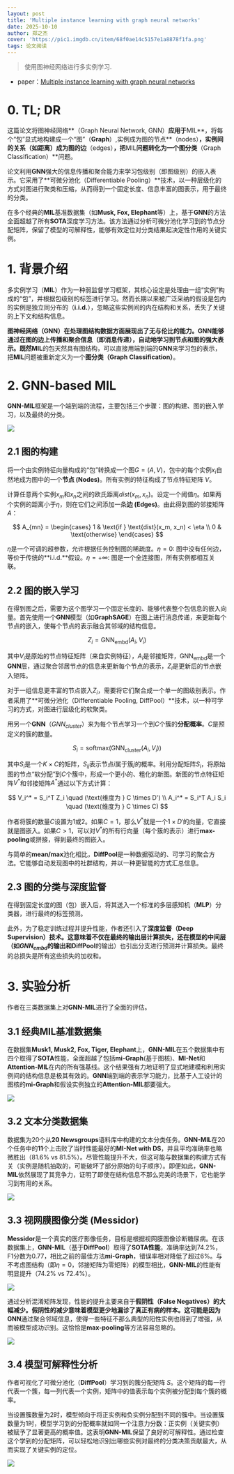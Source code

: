 ```yaml
---
layout: post
title: 'Multiple instance learning with graph neural networks'
date: 2025-10-10
author: 郑之杰
cover: 'https://pic1.imgdb.cn/item/68f0ae14c5157e1a8878f1fa.png'
tags: 论文阅读
---
```


> 使用图神经网络进行多实例学习.

- paper：[Multiple instance learning with graph neural networks](https://arxiv.org/abs/1906.04881)


# 0. TL; DR

这篇论文将图神经网络**（Graph Neural Network, GNN）**应用于**MIL**，将每个“包”显式地构建成一个“图”（**Graph**）,实例成为图的节点**（nodes）**，实例间的关系（如距离）成为图的边**（edges）**，把**MIL**问题转化为一个图分类**（Graph Classification）**问题。

论文利用**GNN**强大的信息传播和聚合能力来学习包级别（即图级别）的嵌入表示。它采用了**可微分池化（Differentiable Pooling）**技术，以一种层级化的方式对图进行聚类和压缩，从而得到一个固定长度、信息丰富的图表示，用于最终的分类。

在多个经典的**MIL**基准数据集（如**Musk, Fox, Elephant**等）上，基于**GNN**的方法全面超越了所有**SOTA**深度学习方法。该方法通过分析可微分池化学习到的节点分配矩阵，保留了模型的可解释性，能够有效定位对分类结果起决定性作用的关键实例。

# 1. 背景介绍

多实例学习（**MIL**）作为一种弱监督学习框架，其核心设定是处理由一组“实例”构成的“包”，并根据包级别的标签进行学习。然而长期以来被广泛采纳的假设是包内的实例是独立同分布的（**i.i.d.**），忽略这些实例间的内在结构和关系，丢失了关键的上下文和结构信息。

**图神经网络（GNN）**在处理图结构数据方面展现出了无与伦比的能力。**GNN**能够通过在图的边上传播和聚合信息（即消息传递），自动地学习到节点和图的强大表示。既然**MIL**的包天然具有图结构，可以直接用端到端的**GNN**来学习包的表示，把**MIL**问题被重新定义为一个**图分类（Graph Classification）**。

# 2. GNN-based MIL

**GNN-MIL**框架是一个端到端的流程，主要包括三个步骤：图的构建、图的嵌入学习，以及最终的分类。

![](https://pic1.imgdb.cn/item/68f0b8fdc5157e1a887914ff.png)

## 2.1 图的构建

将一个由实例特征向量构成的“包”转换成一个图$G = (A, V)$，包中的每个实例$x_i$自然地成为图中的一个**节点 (Nodes)**。所有实例的特征构成了节点特征矩阵 $V$。

计算任意两个实例$x_m$和$x_n$之间的欧氏距离$dist(x_m, x_n)$。设定一个阈值$η$。如果两个实例的距离小于$η$，则在它们之间添加一条**边 (Edges)**。由此得到图的邻接矩阵 $A$：

$$ A_{mn} = \begin{cases} 1 & \text{if } \text{dist}(x_m, x_n) < \eta \\ 0 & \text{otherwise} \end{cases} $$

$η$是一个可调的超参数，允许根据任务控制图的稀疏度。$η = 0$: 图中没有任何边，等价于传统的**i.i.d.**假设。$η = +∞$: 图是一个全连接图，所有实例都相互关联。

## 2.2 图的嵌入学习

在得到图之后，需要为这个图学习一个固定长度的、能够代表整个包信息的嵌入向量。首先使用一个**GNN**模型（如**GraphSAGE**）在图上进行消息传递，来更新每个节点的嵌入，使每个节点的表示融合其邻域的结构信息。

$$ Z_i = \text{GNN}_{\text{embd}}(A_i, V_i) $$

其中$V_i$是原始的节点特征矩阵（来自实例特征），$A_i$是邻接矩阵，$\text{GNN}_{\text{embd}}$是一个**GNN**层，通过聚合邻居节点的信息来更新每个节点的表示，$Z_i$是更新后的节点嵌入矩阵。

对于一组信息更丰富的节点嵌入$Z_i$，需要将它们聚合成一个单一的图级别表示。作者采用了**可微分池化（Differentiable Pooling, DiffPool）**技术，以一种可学习的方式，对图进行层级化的软聚类。

用另一个**GNN**（$GNN_{cluster}$）来为每个节点学习一个到$C$个簇的**分配概率**。$C$是预定义的簇的数量。

$$ S_i = \text{softmax}(\text{GNN}_{\text{cluster}}(A_i, V_i)) $$

其中$S_i$是一个$K \times C$的矩阵，$S_{ij}$表示节点$i$属于簇$j$的概率。利用分配矩阵$S_i$，将原始图的节点“软分配”到$C$个簇中，形成一个更小的、粗化的新图。新图的节点特征矩阵$V^*$和邻接矩阵$A^*$通过以下方式计算：

$$ V_i^* = S_i^T Z_i \quad (\text{维度为 } C \times D') \\ A_i^* = S_i^T A_i S_i \quad (\text{维度为 } C \times C) $$
        
作者将簇的数量$C$设置为1或2。如果$C=1$，那么$V^*$就是一个$1 \times D'$的向量，它直接就是图嵌入。如果$C > 1$，可以对$V^*$的所有行向量（每个簇的表示）进行**max-pooling**或拼接，得到最终的图嵌入。

与简单的**mean/max**池化相比，**DiffPool**是一种数据驱动的、可学习的聚合方法。它能够自动发现图中的社群结构，并以一种更智能的方式汇总信息。

## 2.3 图的分类与深度监督

在得到固定长度的图（包）嵌入后，将其送入一个标准的多层感知机（**MLP**）分类器，进行最终的标签预测。

此外，为了稳定训练过程并提升性能，作者还引入了**深度监督（Deep Supervision）**技术。这意味着不仅在最终的输出层计算损失，还在模型的中间层（如$GNN_{embd}$的输出和**DiffPool**的输出）也引出分支进行预测并计算损失。最终的总损失是所有这些损失的加权和。

# 3. 实验分析

作者在三类数据集上对**GNN-MIL**进行了全面的评估。

## 3.1 经典MIL基准数据集

在数据集**Musk1, Musk2, Fox, Tiger, Elephant**上，**GNN-MIL**在五个数据集中有四个取得了**SOTA**性能，全面超越了包括**mi-Graph**(基于图核)、**MI-Net**和**Attention-MIL**在内的所有强基线。这个结果强有力地证明了显式地建模和利用实例间的结构信息是极其有效的。**GNN**端到端的表示学习能力，比基于人工设计的图核的**mi-Graph**和假设实例独立的**Attention-MIL**都要强大。

![](https://pic1.imgdb.cn/item/68f0d52bc5157e1a887965ec.png)

## 3.2 文本分类数据集

数据集为20个从**20 Newsgroups**语料库中构建的文本分类任务。**GNN-MIL**在20个任务中的**11**个上击败了当时性能最好的**MI-Net with DS**，并且平均准确率也略微胜出（81.6% vs 81.5%）。尽管性能提升不大，但这可能与数据集的构建方式有关（实例是随机抽取的，可能破坏了部分原始的句子顺序）。即便如此，**GNN-MIL**依然展现了其竞争力，证明了即使在结构信息不那么完美的场景下，它也能学习到有用的关系。

![](https://pic1.imgdb.cn/item/68f0d58bc5157e1a8879660d.png)

## 3.3 视网膜图像分类 (Messidor)

**Messidor**是一个真实的医疗影像任务，目标是根据视网膜图像诊断糖尿病。在该数据集上，**GNN-MIL**（基于**DiffPool**）取得了**SOTA性能**，准确率达到74.2%，F1分数为0.77，相比之前的最佳方法**mi-Graph**，错误率相对降低了超过6%。与不考虑图结构（即$η=0$，邻接矩阵为零矩阵）的模型相比，**GNN-MIL**的性能有明显提升（74.2% vs 72.4%）。

![](https://pic1.imgdb.cn/item/68f0d5f3c5157e1a88796637.png)

通过分析混淆矩阵发现，性能的提升主要来自于**假阴性（False Negatives）**的大幅减少。假阴性的减少意味着模型更少地漏诊了真正有病的样本。这可能是因为**GNN**通过聚合邻域信息，使得一些特征不那么典型的阳性实例也得到了增强，从而被模型成功识别。这恰恰是**max-pooling**等方法容易忽略的。

![](https://pic1.imgdb.cn/item/68f0d623c5157e1a8879667d.png)

## 3.4 模型可解释性分析

作者可视化了可微分池化（**DiffPool**）学习到的簇分配矩阵 $S$。这个矩阵的每一行代表一个簇，每一列代表一个实例，矩阵中的值表示每个实例被分配到每个簇的概率。

当设置簇数量为2时，模型倾向于将正实例和负实例分配到不同的簇中。当设置簇数量为1时，模型学习到的分配概率就如同一个注意力分数：正实例（关键实例）被赋予了显著更高的概率值。这表明**GNN-MIL**保留了良好的可解释性。通过检查这个学到的分配矩阵，可以轻松地识别出哪些实例对最终的分类决策贡献最大，从而实现了关键实例的定位。

![](https://pic1.imgdb.cn/item/68f0d6a0c5157e1a887966b6.png)